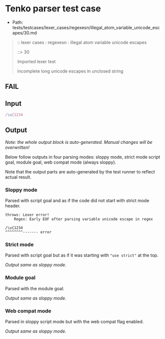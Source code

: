 # Tenko parser test case

- Path: tests/testcases/lexer_cases/regexesn/illegal_atom_variable_unicode_escapes/30.md

> :: lexer cases : regexesn : illegal atom variable unicode escapes
>
> ::> 30
>
> Imported lexer test
>
> incomplete long unicode escapes in unclosed string

## FAIL

## Input

`````js
/\u{1234
`````

## Output

_Note: the whole output block is auto-generated. Manual changes will be overwritten!_

Below follow outputs in four parsing modes: sloppy mode, strict mode script goal, module goal, web compat mode (always sloppy).

Note that the output parts are auto-generated by the test runner to reflect actual result.

### Sloppy mode

Parsed with script goal and as if the code did not start with strict mode header.

`````
throws: Lexer error!
    Regex: Early EOF after parsing variable unicode escape in regex

/\u{1234
^^^^^^^^------- error
`````

### Strict mode

Parsed with script goal but as if it was starting with `"use strict"` at the top.

_Output same as sloppy mode._

### Module goal

Parsed with the module goal.

_Output same as sloppy mode._

### Web compat mode

Parsed in sloppy script mode but with the web compat flag enabled.

_Output same as sloppy mode._
